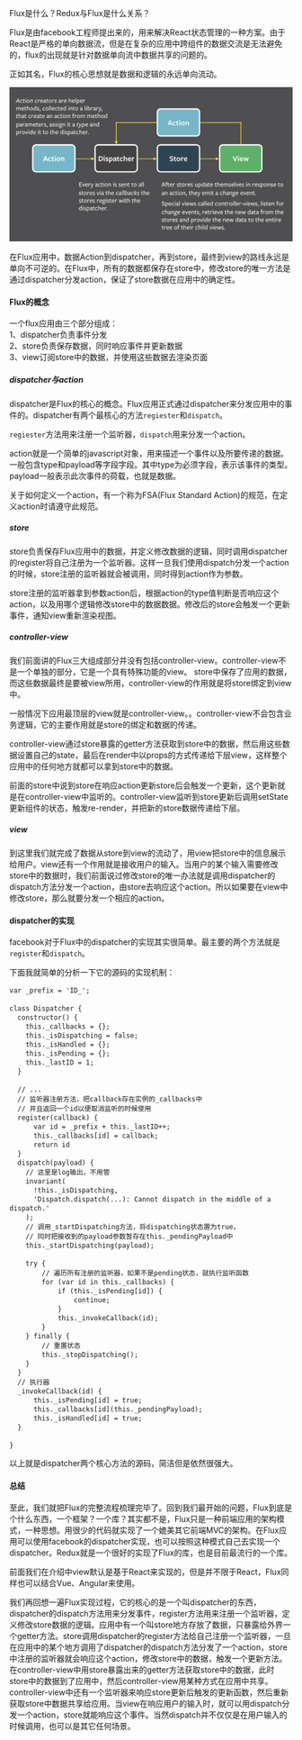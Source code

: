 Flux是什么？Redux与Flux是什么关系？

Flux是由facebook工程师提出来的，用来解决React状态管理的一种方案。由于React是严格的单向数据流，但是在复杂的应用中跨组件的数据交流是无法避免的，flux的出现就是针对数据单向流中数据共享的问题的。

正如其名，Flux的核心思想就是数据和逻辑的永远单向流动。

![image](https://github.com/Hiker9527/js/blob/master/static/flux-overview.png)

在Flux应用中，数据Action到dispatcher，再到store，最终到view的路线永远是单向不可逆的。在Flux中，所有的数据都保存在store中，修改store的唯一方法是通过dispatcher分发action，保证了store数据在应用中的确定性。

#### Flux的概念
一个flux应用由三个部分组成：<br>
1、dispatcher负责事件分发<br>
2、store负责保存数据，同时响应事件并更新数据<br>
3、view订阅store中的数据，并使用这些数据去渲染页面

##### dispatcher与action

dispatcher是Flux的核心的概念。Flux应用正式通过dispatcher来分发应用中的事件的。dispatcher有两个最核心的方法`regiester`和`dispatch`。

`regiester`方法用来注册一个监听器，`dispatch`用来分发一个action。

action就是一个简单的javascript对象，用来描述一个事件以及所要传递的数据。一般包含type和payload等字段字段。其中type为必须字段，表示该事件的类型。payload一般表示此次事件的荷载，也就是数据。

关于如何定义一个action，有一个称为FSA(Flux Standard Action)的规范，在定义action时请遵守此规范。

##### store
store负责保存Flux应用中的数据，并定义修改数据的逻辑，同时调用dispatcher的register将自己注册为一个监听器。这样一旦我们使用dispatch分发一个action的时候，store注册的监听器就会被调用，同时得到action作为参数。

store注册的监听器拿到参数action后，根据action的type值判断是否响应这个action，以及用哪个逻辑修改store中的数据数据。修改后的store会触发一个更新事件，通知view重新渲染视图。

##### controller-view
我们前面讲的Flux三大组成部分并没有包括controller-view。controller-view不是一个单独的部分，它是一个具有特殊功能的view。
store中保存了应用的数据，而这些数据最终是要被view所用，controller-view的作用就是将store绑定到view中。

一般情况下应用最顶层的view就是controller-view。。controller-view不会包含业务逻辑，它的主要作用就是store的绑定和数据的传递。

controller-view通过store暴露的getter方法获取到store中的数据，然后用这些数据设置自己的state，最后在render中以props的方式传递给下层view，这样整个应用中的任何地方就都可以拿到store中的数据。

前面的store中说到store在响应action更新store后会触发一个更新，这个更新就是在controller-view中监听的。controller-view监听到store更新后调用setState更新组件的状态，触发re-render，并把新的store数据传递给下层。

##### view
到这里我们就完成了数据从store到view的流动了，用view把store中的信息展示给用户。view还有一个作用就是接收用户的输入。当用户的某个输入需要修改store中的数据时，我们前面说过修改store的唯一办法就是调用dispatcher的dispatch方法分发一个action，由store去响应这个action。所以如果要在view中修改store，那么就要分发一个相应的action。

#### dispatcher的实现
facebook对于Flux中的dispatcher的实现其实很简单。最主要的两个方法就是`register`和`dispatch`。

下面我就简单的分析一下它的源码的实现机制：
```
var _prefix = 'ID_';

class Dispatcher {
  constructor() {
    this._callbacks = {};
    this._isDispatching = false;
    this._isHandled = {};
    this._isPending = {};
    this._lastID = 1;
  }
  
  // ...
  // 监听器注册方法，把callback存在实例的_callbacks中
  // 并且返回一个id以便取消监听的时候使用
  register(callback) {
      var id = _prefix + this._lastID++;
      this._callbacks[id] = callback;
      return id
  }
  dispatch(payload) {
    // 这里是log输出，不用管
    invariant(
      !this._isDispatching,
      'Dispatch.dispatch(...): Cannot dispatch in the middle of a dispatch.'
    );
    // 调用_startDispatching方法，将dispatching状态置为true，
    // 同时把接收到的payload参数暂存在this._pendingPayload中
    this._startDispatching(payload);
    
    try {
        // 遍历所有注册的监听器，如果不是pending状态，就执行监听函数
        for (var id in this._callbacks) {
            if (this._isPending[id]) {
                continue;
            }
            this._invokeCallback(id);
        }
    } finally {
        // 重置状态
        this._stopDispatching();
    }
  }
  // 执行器
  _invokeCallback(id) {
      this._isPending[id] = true;
      this._callbacks[id](this._pendingPayload);
      this._isHandled[id] = true;
  }
  
}
```

以上就是dispatcher两个核心方法的源码，简洁但是依然很强大。

#### 总结

至此，我们就把Flux的完整流程梳理完毕了。回到我们最开始的问题，Flux到底是个什么东西，一个框架？一个库？其实都不是，Flux只是一种前端应用的架构模式，一种思想。用很少的代码就实现了一个媲美其它前端MVC的架构。在Flux应用可以使用facebook的dispatcher实现，也可以按照这种模式自己去实现一个dispatcher。Redux就是一个很好的实现了Flux的库，也是目前最流行的一个库。

前面我们在介绍中view默认是基于React来实现的，但是并不限于React，Flux同样也可以结合Vue、Angular来使用。

我们再回想一遍Flux实现过程，它的核心的是一个叫dispatcher的东西，dispatcher的dispatch方法用来分发事件，register方法用来注册一个监听器，定义修改store数据的逻辑。应用中有一个叫store地方存放了数据，只暴露给外界一个getter方法。store调用dispatcher的register方法给自己注册一个监听器，一旦在应用中的某个地方调用了dispatcher的dispatch方法分发了一个action，store中注册的监听器就会响应这个action，修改store中的数据，触发一个更新方法。在controller-view中用store暴露出来的getter方法获取store中的数据，此时store中的数据到了应用中，然后controller-view用某种方式在应用中共享。controller-view中还有一个监听器来响应store更新后触发的更新函数，然后重新获取store中数据共享给应用。当view在响应用户的输入时，就可以用dispatch分发一个action，store就能响应这个事件。当然dispatch并不仅仅是在用户输入的时候调用，也可以是其它任何场景。